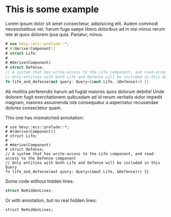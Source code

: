 # This is some example

Lorem ipsum dolor sit amet consectetur, adipisicing elit.
Autem commodi necessitatibus vel, harum fuga saepe libero doloribus ad in nisi minus rerum iste at quos dolorem ipsa quia.
Pariatur, minus.

```rust
# use bevy::ecs::prelude::*;
# #[derive(Component)]
# struct Life;
#
# #derive(Component)
# struct Defense;
// A system that has write-access to the Life component, and read-access to the Defense component
// Only entities with both Life and Defense will be included in this Query
fn life_and_defense(mut query: Query<(&mut Life, &Defense)>) {}
```

Ab mollitia perferendis harum ad fugiat maiores quos dolorum debitis! Unde dolorem fugit exercitationem quibusdam ad id rerum veritatis dolor impedit magnam, maiores assumenda iste consequatur a aspernatur recusandae dolores consectetur quam.

This one has mismatched annotation:

```rust,hide_lines=1-2
# use bevy::ecs::prelude::*;
# #[derive(Component)]
# struct Life;
#
# #derive(Component)
# struct Defense;
// A system that has write-access to the Life component, and read-access to the Defense component
// Only entities with both Life and Defense will be included in this Query
fn life_and_defense(mut query: Query<(&mut Life, &Defense)>) {}
```

Some code without hidden lines:

```rust
struct NoHiddenLines;
```

Or with annotation, but no real hidden lines:

```rust,hide_lines=1
struct NoHiddenLines;
```
